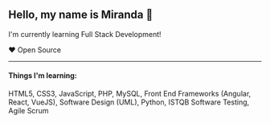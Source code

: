 ## Hello, my name is Miranda :wave:

I'm currently learning Full Stack Development!

❤️ Open Source

<hr>

#### Things I'm learning:
HTML5, CSS3, JavaScript, PHP, MySQL, Front End Frameworks (Angular, React, VueJS), Software Design (UML), Python, ISTQB Software Testing, Agile Scrum
